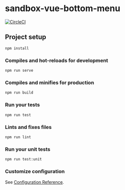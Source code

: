 # sandbox-vue-bottom-menu

[![CircleCI](https://circleci.com/gh/mstssk/sandbox-vue-bottom-menu.svg?style=svg)](https://circleci.com/gh/mstssk/sandbox-vue-bottom-menu)

## Project setup
```
npm install
```

### Compiles and hot-reloads for development
```
npm run serve
```

### Compiles and minifies for production
```
npm run build
```

### Run your tests
```
npm run test
```

### Lints and fixes files
```
npm run lint
```

### Run your unit tests
```
npm run test:unit
```

### Customize configuration
See [Configuration Reference](https://cli.vuejs.org/config/).
